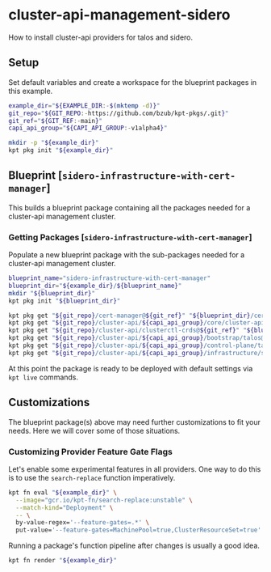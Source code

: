 # cluster-api-management-sidero

How to install cluster-api providers for talos and sidero.

## Setup

Set default variables and create a workspace for the blueprint packages in this example.

<!-- @initializeWorkspace @test -->
```sh
example_dir="${EXAMPLE_DIR:-$(mktemp -d)}"
git_repo="${GIT_REPO:-https://github.com/bzub/kpt-pkgs/.git}"
git_ref="${GIT_REF:-main}"
capi_api_group="${CAPI_API_GROUP:-v1alpha4}"

mkdir -p "${example_dir}"
kpt pkg init "${example_dir}"
```

## Blueprint [`sidero-infrastructure-with-cert-manager`]

This builds a blueprint package containing all the packages needed for a cluster-api management cluster.

### Getting Packages [`sidero-infrastructure-with-cert-manager`]

Populate a new blueprint package with the sub-packages needed for a cluster-api management cluster.

<!-- @gettingPackages @test -->
```sh
blueprint_name="sidero-infrastructure-with-cert-manager"
blueprint_dir="${example_dir}/${blueprint_name}"
mkdir "${blueprint_dir}"
kpt pkg init "${blueprint_dir}"

kpt pkg get "${git_repo}/cert-manager@${git_ref}" "${blueprint_dir}/cert-manager"
kpt pkg get "${git_repo}/cluster-api/${capi_api_group}/core/cluster-api@${git_ref}" "${blueprint_dir}/cluster-api-core"
kpt pkg get "${git_repo}/cluster-api/clusterctl-crds@${git_ref}" "${blueprint_dir}/clusterctl-crds"
kpt pkg get "${git_repo}/cluster-api/${capi_api_group}/bootstrap/talos@${git_ref}" "${blueprint_dir}/bootstrap-talos"
kpt pkg get "${git_repo}/cluster-api/${capi_api_group}/control-plane/talos@${git_ref}" "${blueprint_dir}/control-plane-talos"
kpt pkg get "${git_repo}/cluster-api/${capi_api_group}/infrastructure/sidero@${git_ref}" "${blueprint_dir}/infrastructure-sidero"
```

At this point the package is ready to be deployed with default settings via `kpt live` commands.

## Customizations

The blueprint package(s) above may need further customizations to fit your needs.
Here we will cover some of those situations.

### Customizing Provider Feature Gate Flags

Let's enable some experimental features in all providers.
One way to do this is to use the `search-replace` function imperatively.

<!-- @enableFeatureGates @test -->
```sh
kpt fn eval "${example_dir}" \
  --image="gcr.io/kpt-fn/search-replace:unstable" \
  --match-kind="Deployment" \
  -- \
  by-value-regex='--feature-gates=.*' \
  put-value='--feature-gates=MachinePool=true,ClusterResourceSet=true'
```

Running a package's function pipeline after changes is usually a good idea.

<!-- @render @test -->
```sh
kpt fn render "${example_dir}"
```
